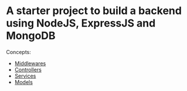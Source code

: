 # A starter project to build a backend using NodeJS, ExpressJS and MongoDB
Concepts:
- [Middlewares](/src/middlewares/readme.md)
- [Controllers](/src/controllers/readme.md)
- [Services](/src/services/readme.md)
- [Models](/src/db/models/readme.md)
